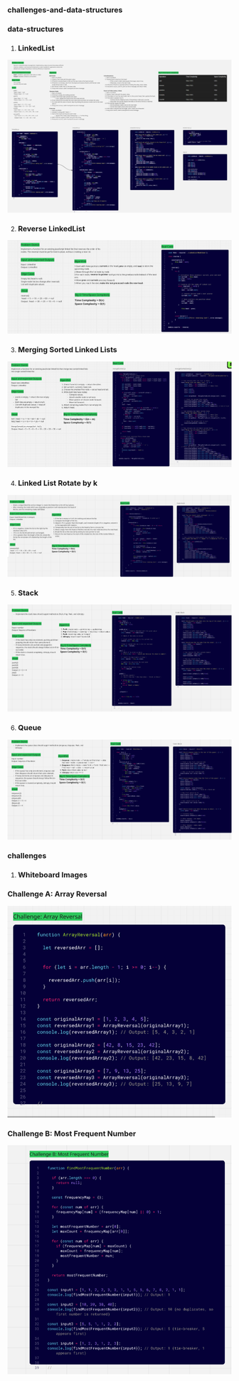 ### challenges-and-data-structures

### data-structures

1. ### LinkedList 
![LinkedList](DataStructures/LinkedList/Linked-List-Implementation/docs/linkedList-whiteboard.jpg)


2. ### Reverse LinkedList
![Reverse LinkedList](DataStructures/LinkedList/Linked-List-Implementation/docs/reverse-whiteboard.png)


3. ### Merging Sorted Linked Lists
![Merging Sorted Linked Lists](DataStructures/LinkedList/Linked-List-Implementation/docs/mergeSorted-whiteboard.png)

4. ### Linked List Rotate by k
![Linked List Rotate by k](DataStructures/LinkedList/Linked-List-Implementation/docs/rotate-whiteboard.png)

5. ### Stack
![stack](DataStructures/Stack-and-Queue/stack-and-queue-Implementation/docs/stack-whiteborad.png)

6. ### Queue
![queue](DataStructures/Stack-and-Queue/stack-and-queue-Implementation/docs/queue-whiteboard.png)


### challenges

1. ### Whiteboard Images

### Challenge A: Array Reversal
![Array Reversal Whiteboard](whiteboard-challenges/arrayReversal.png)

### Challenge B: Most Frequent Number
![Most Frequent Number Whiteboard](whiteboard-challenges/Most-Frequent-Number.png)


